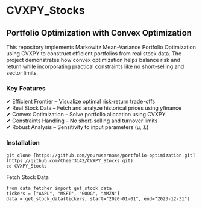 # CVXPY_Stocks

## Portfolio Optimization with Convex Optimization

This repository implements Markowitz Mean-Variance Portfolio Optimization using CVXPY to construct efficient portfolios from real stock data. The project demonstrates how convex optimization helps balance risk and return while incorporating practical constraints like no short-selling and sector limits.

### Key Features
✔ Efficient Frontier – Visualize optimal risk-return trade-offs <br />
✔ Real Stock Data – Fetch and analyze historical prices using yfinance <br />
✔ Convex Optimization – Solve portfolio allocation using CVXPY <br />
✔ Constraints Handling – No short-selling and turnover limits <br />
✔ Robust Analysis – Sensitivity to input parameters (μ, Σ) <br />

### Installation
```
git clone [https://github.com/yourusername/portfolio-optimization.git](https://github.com/Cheer3142/CVXPY_Stocks.git)
cd CVXPY_Stocks
```

Fetch Stock Data
```
from data_fetcher import get_stock_data
tickers = ["AAPL", "MSFT", "GOOG", "AMZN"]
data = get_stock_data(tickers, start="2020-01-01", end="2023-12-31")
```



